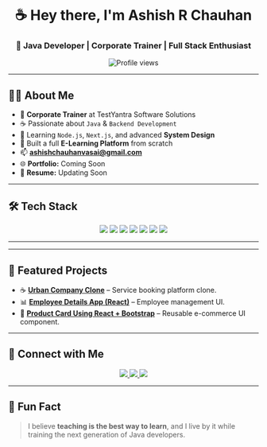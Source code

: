 <h1 align="center">☕ Hey there, I'm Ashish R Chauhan</h1>
<h3 align="center">🚀 Java Developer | Corporate Trainer | Full Stack Enthusiast</h3>

<p align="center">
  <img src="https://komarev.com/ghpvc/?username=ashishchauhanvasai&label=Profile%20Views&color=orange&style=for-the-badge" alt="Profile views" />
</p>

---

## 👨‍🏫 About Me  
- 💼 **Corporate Trainer** at TestYantra Software Solutions  
- ☕ Passionate about `Java` & `Backend Development`  
- 🌱 Learning `Node.js`, `Next.js`, and advanced **System Design**  
- 🔭 Built a full **E-Learning Platform** from scratch  
- 📫 **ashishchauhanvasai@gmail.com**  
- 🌐 **Portfolio:** Coming Soon  
- 🧾 **Resume:** Updating Soon  

---

## 🛠 Tech Stack

<p align="center">
  <img src="https://img.shields.io/badge/Java-ED8B00?style=for-the-badge&logo=openjdk&logoColor=white"/>
  <img src="https://img.shields.io/badge/Spring-6DB33F?style=for-the-badge&logo=spring&logoColor=white"/>
  <img src="https://img.shields.io/badge/React-20232A?style=for-the-badge&logo=react&logoColor=61DAFB"/>
  <img src="https://img.shields.io/badge/Node.js-339933?style=for-the-badge&logo=node.js&logoColor=white"/>
  <img src="https://img.shields.io/badge/MongoDB-4EA94B?style=for-the-badge&logo=mongodb&logoColor=white"/>
  <img src="https://img.shields.io/badge/Bootstrap-563D7C?style=for-the-badge&logo=bootstrap&logoColor=white"/>
  <img src="https://img.shields.io/badge/Git-F05032?style=for-the-badge&logo=git&logoColor=white"/>
</p>

---





---

## 🚀 Featured Projects

- ☕ **[Urban Company Clone](https://github.com/ashishchauhanvasai/Urban-Company-Clone)** – Service booking platform clone.  
- 📊 **[Employee Details App (React)](https://github.com/ashishchauhanvasai/Employee-Details-Using-React)** – Employee management UI.  
- 🛒 **[Product Card Using React + Bootstrap](https://github.com/ashishchauhanvasai/Product-Card-using-React-and-Bootstrap)** – Reusable e-commerce UI component.

---

## 📱 Connect with Me

<p align="center">
  <a href="https://www.linkedin.com/in/ashishchauhanvasai">
    <img src="https://img.shields.io/badge/LinkedIn-0077B5?style=for-the-badge&logo=linkedin&logoColor=white" />
  </a>
  <a href="mailto:ashishchauhanvasai@gmail.com">
    <img src="https://img.shields.io/badge/Email-D14836?style=for-the-badge&logo=gmail&logoColor=white" />
  </a>
  <a href="https://github.com/ashishchauhanvasai">
    <img src="https://img.shields.io/badge/GitHub-000?style=for-the-badge&logo=github&logoColor=white" />
  </a>
</p>

---

## 🎯 Fun Fact
> I believe **teaching is the best way to learn**, and I live by it while training the next generation of Java developers.
